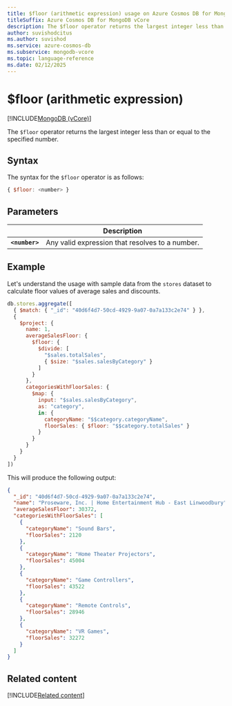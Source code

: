 ```yaml
---
title: $floor (arithmetic expression) usage on Azure Cosmos DB for MongoDB vCore
titleSuffix: Azure Cosmos DB for MongoDB vCore
description: The $floor operator returns the largest integer less than or equal to the specified number.
author: suvishodcitus
ms.author: suvishod
ms.service: azure-cosmos-db
ms.subservice: mongodb-vcore
ms.topic: language-reference
ms.date: 02/12/2025
---
```


# $floor (arithmetic expression)

[!INCLUDE[MongoDB (vCore)](~/reusable-content/ce-skilling/azure/includes/cosmos-db/includes/appliesto-mongodb-vcore.md)]

The `$floor` operator returns the largest integer less than or equal to the specified number.

## Syntax

The syntax for the `$floor` operator is as follows:

```javascript
{ $floor: <number> }
```

## Parameters

| | Description |
| --- | --- |
| **`<number>`** | Any valid expression that resolves to a number. |

## Example

Let's understand the usage with sample data from the `stores` dataset to calculate floor values of average sales and discounts.

```javascript
db.stores.aggregate([
  { $match: { "_id": "40d6f4d7-50cd-4929-9a07-0a7a133c2e74" } },
  {
    $project: {
      name: 1,
      averageSalesFloor: {
        $floor: {
          $divide: [
            "$sales.totalSales",
            { $size: "$sales.salesByCategory" }
          ]
        }
      },
      categoriesWithFloorSales: {
        $map: {
          input: "$sales.salesByCategory",
          as: "category",
          in: {
            categoryName: "$$category.categoryName",
            floorSales: { $floor: "$$category.totalSales" }
          }
        }
      }
    }
  }
])
```

This will produce the following output:

```json
{
  "_id": "40d6f4d7-50cd-4929-9a07-0a7a133c2e74",
  "name": "Proseware, Inc. | Home Entertainment Hub - East Linwoodbury",
  "averageSalesFloor": 30372,
  "categoriesWithFloorSales": [
    {
      "categoryName": "Sound Bars",
      "floorSales": 2120
    },
    {
      "categoryName": "Home Theater Projectors",
      "floorSales": 45004
    },
    {
      "categoryName": "Game Controllers",
      "floorSales": 43522
    },
    {
      "categoryName": "Remote Controls",
      "floorSales": 28946
    },
    {
      "categoryName": "VR Games",
      "floorSales": 32272
    }
  ]
}
```

## Related content

[!INCLUDE[Related content](../includes/related-content.md)]